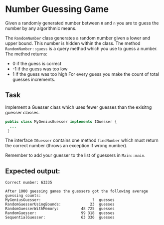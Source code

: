# Number Guessing Game
Given a randomly generated number between ``0`` and ``n`` you are to guess the number by any algorithmic means.

The ``RandomNumber`` class generates a random number given a lower and upper bound. This number is hidden within the class.
The method ``RandomNumber::guess`` is a query method which you use to guess a number. The method returns:
 * 0 if the guess is correct
 * -1 if the guess was too low
 * 1 if the guess was too high
For every guess you make the count of total guesses increments. 

## Task
Implement a Guesser class which uses fewer guesses than the exisitng guesser classes. 
```java
public class MyGeniusGuesser implements IGuesser {
  ...
 }
 ```
 The interface ``IGuesser`` contains one method ``findNumber`` which must return the correct number (throws an exception if wrong number).
 
 Remember to add your guesser to the list of guessers in ``Main::main``.
 
 ## Expected output:
 ```
Correct number: 63335

After 1000 guessing games the guessers got the following average guessing counts:
MyGeniusGuesser:                       ?  guesses
RandomGuesserUsingBounds:             23  guesses
RandomGuesserWithMemory:          48 725  guesses
RandomGuesser:                    99 318  guesses
SequentialGuesser:                63 336  guesses
```


